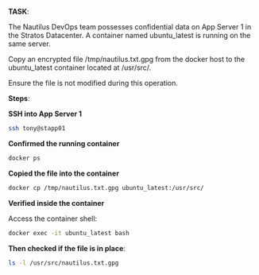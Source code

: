 **TASK**:

The Nautilus DevOps team possesses confidential data on App Server 1 in the Stratos Datacenter. A container named ubuntu_latest is running on the same server.


Copy an encrypted file /tmp/nautilus.txt.gpg from the docker host to the ubuntu_latest container located at /usr/src/. 

Ensure the file is not modified during this operation.

**Steps**:

**SSH into App Server 1**

```bash
ssh tony@stapp01
```
**Confirmed the running container**

```bash
docker ps
```

**Copied the file into the container**

```bash
docker cp /tmp/nautilus.txt.gpg ubuntu_latest:/usr/src/
```
**Verified inside the container**

Access the container shell:

```bash
docker exec -it ubuntu_latest bash
```

**Then checked if the file is in place**:

```bash
ls -l /usr/src/nautilus.txt.gpg
```
